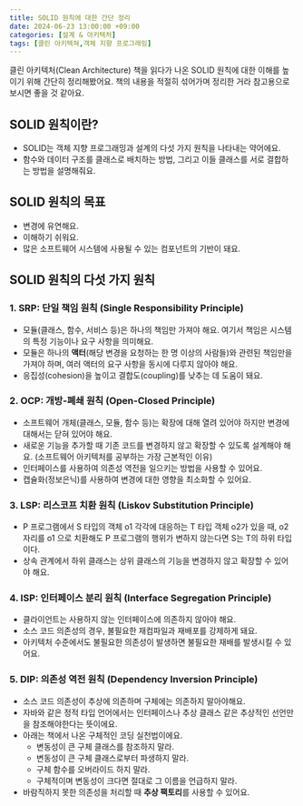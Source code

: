 ```yaml
---
title: SOLID 원칙에 대한 간단 정리
date: 2024-06-23 13:00:00 +09:00
categories: [설계 & 아키텍처]
tags: [클린 아키텍쳐,객체 지향 프로그래밍]
---
```


클린 아키텍처(Clean Architecture) 책을 읽다가 나온 SOLID 원칙에 대한 이해를 높이기 위해 간단히 정리해봤어요.
책의 내용을 적절히 섞어가며 정리한 거라 참고용으로 보시면 좋을 것 같아요.

## SOLID 원칙이란?
- SOLID는 객체 지향 프로그래밍과 설계의 다섯 가지 원칙을 나타내는 약어에요.
- 함수와 데이터 구조를 클래스로 배치하는 방법, 그리고 이들 클래스를 서로 결합하는 방법을 설명해줘요.

## SOLID 원칙의 목표
- 변경에 유연해요.
- 이해하기 쉬워요.
- 많은 소프트웨어 시스템에 사용될 수 있는 컴포넌트의 기반이 돼요.

## SOLID 원칙의 다섯 가지 원칙

### 1. SRP: 단일 책임 원칙 (Single Responsibility Principle)
- 모듈(클래스, 함수, 서비스 등)은 하나의 책임만 가져야 해요. 여기서 책임은 시스템의 특정 기능이나 요구 사항을 의미해요.
- 모듈은 하나의 **액터**(해당 변경을 요청하는 한 명 이상의 사람들)와 관련된 책임만을 가져야 하며, 여러 액터의 요구 사항을 동시에 다루지 않아야 해요.
- 응집성(cohesion)을 높이고 결합도(coupling)를 낮추는 데 도움이 돼요.

### 2. OCP: 개방-폐쇄 원칙 (Open-Closed Principle)
- 소프트웨어 개체(클래스, 모듈, 함수 등)는 확장에 대해 열려 있어야 하지만 변경에 대해서는 닫혀 있어야 해요.
- 새로운 기능을 추가할 때 기존 코드를 변경하지 않고 확장할 수 있도록 설계해야 해요. (소프트웨어 아키텍처를 공부하는 가장 근본적인 이유)
- 인터페이스를 사용하여 의존성 역전을 일으키는 방법을 사용할 수 있어요.
- 캡슐화(정보은닉)를 사용하여 변경에 대한 영향을 최소화할 수 있어요.

### 3. LSP: 리스코프 치환 원칙 (Liskov Substitution Principle)
- P 프로그램에서 S 타입의 객체 o1 각각에 대응하는 T 타입 객체 o2가 있을 때, o2 자리를 o1 으로 치환해도 P 프로그램의 행위가 변하지 않는다면 S는 T의 하위 타입이다.
- 상속 관계에서 하위 클래스는 상위 클래스의 기능을 변경하지 않고 확장할 수 있어야 해요.

### 4. ISP: 인터페이스 분리 원칙 (Interface Segregation Principle)
- 클라이언트는 사용하지 않는 인터페이스에 의존하지 않아야 해요.
- 소스 코드 의존성의 경우, 불필요한 재컴파일과 재배포를 강제하게 돼요.
- 아키텍처 수준에서도 불필요한 의존성이 발생하면 불필요한 재배를 발생시킬 수 있어요.

### 5. DIP: 의존성 역전 원칙 (Dependency Inversion Principle)
- 소스 코드 의존성이 추상에 의존하며 구체에는 의존하지 말아야해요.
- 자바와 같은 정적 타입 언어에서는 인터페이스나 추상 클래스 같은 추상적인 선언만을 참조해야한다는 뜻이에요.
- 아래는 책에서 나온 구체적인 코딩 실천법이에요.
  - 변동성이 큰 구체 클래스를 참조하지 말라.
  - 변동성이 큰 구체 클래스로부터 파생하지 말라.
  - 구체 함수를 오버라이드 하지 말라.
  - 구체적이며 변동성이 크다면 절대로 그 이름을 언급하지 말라.
- 바람직하지 못한 의존성을 처리할 때 **추상 팩토리**를 사용할 수 있어요.
